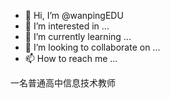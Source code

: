 - 👋 Hi, I’m @wanpingEDU
- 👀 I’m interested in ...
- 🌱 I’m currently learning ...
- 💞️ I’m looking to collaborate on ...
- 📫 How to reach me ...

<!---
wanpingEDU/wanpingEDU is a ✨ special ✨ repository because its `README.md` (this file) appears on your GitHub profile.
You can click the Preview link to take a look at your changes.
--->
一名普通高中信息技术教师
